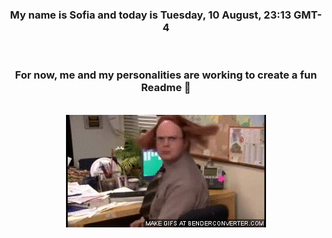 


<div align="center">
<h3 >My name is Sofia and today is Tuesday, 10 August, 23:13 GMT-4</h3><br>
<h3 >For now, me and my personalities are working to create a fun Readme 👋
</h3><br>
<img src='img/dwight.gif' alt='working...'/>
</div>
